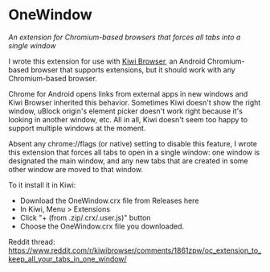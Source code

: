 # OneWindow

*An extension for Chromium-based browsers that forces all tabs into a single window*

I wrote this extension for use with [Kiwi Browser](https://kiwibrowser.com/), an Android Chromium-based browser that supports extensions, but it should work with any Chromium-based browser.

Chrome for Android opens links from external apps in new windows and Kiwi Browser inherited this behavior. Sometimes Kiwi doesn't show the right window, uBlock origin's element picker doesn't work right because it's looking in another window, etc. All in all, Kiwi doesn't seem too happy to support multiple windows at the moment.

Absent any chrome://flags (or native) setting to disable this feature, I wrote this extension that forces all tabs to open in a single window: one window is designated the main window, and any new tabs that are created in some other window are moved to that window.

To it install it in Kiwi:

- Download the OneWindow.crx file from Releases here
- In Kiwi, Menu > Extensions
- Click "+ (from .zip/.crx/.user.js)" button
- Choose the OneWindow.crx file you downloaded.

Reddit thread: https://www.reddit.com/r/kiwibrowser/comments/1861zpw/oc_extension_to_keep_all_your_tabs_in_one_window/
